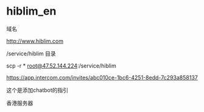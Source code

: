 # hiblim_en

域名

http://www.hiblim.com

/service/hiblim 目录

scp -r * root@47.52.144.224:/service/hiblim

https://app.intercom.com/invites/abc010ce-1bc6-4251-8edd-7c293a858137


这个是添加chatbot的指引


香港服务器
